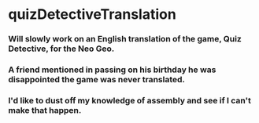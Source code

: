 # quizDetectiveTranslation
### Will slowly work on an English translation of the game, Quiz Detective, for the Neo Geo.
### A friend mentioned in passing on his birthday he was disappointed the game was never translated.
### I'd like to dust off my knowledge of assembly and see if I can't make that happen.
